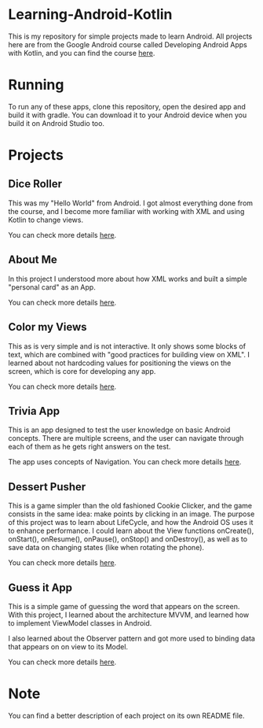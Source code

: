 # Learning-Android-Kotlin
This is my repository for simple projects made to learn Android. All projects here are from the Google Android course called Developing Android Apps with Kotlin, and you
can find the course [here](https://www.udacity.com/course/android-kotlin-developer-nanodegree--nd940).

# Running
To run any of these apps, clone this repository, open the desired app and build it with gradle. You can download it to your Android device when you build it on Android Studio too.

# Projects

## Dice Roller
This was my "Hello World" from Android. I got almost everything done from the course, and I become more familiar with working with XML and using Kotlin to change views.

You can check more details [here](https://github.com/ottusp/Learning-Android-Kotlin/tree/main/DiceRoller#first-app).

## About Me
In this project I understood more about how XML works and built a simple "personal card" as an App.

You can check more details [here](https://github.com/ottusp/Learning-Android-Kotlin/tree/main/AboutMe#understanding-views-and-xml).

## Color my Views
This as is very simple and is not interactive. It only shows some blocks of text, which are combined with "good practices for building view on XML". I learned about not hardcoding values for positioning the views on the screen, which is core for developing any app.

You can check more details [here](https://github.com/ottusp/Learning-Android-Kotlin/tree/main/ColorMyViews#placing-elements-on-view).

## Trivia App
This is an app designed to test the user knowledge on basic Android concepts. There are multiple screens, and the user can navigate through each of them as he gets right answers on
the test.

The app uses concepts of Navigation. You can check more details [here](https://github.com/ottusp/Learning-Android-Kotlin/tree/main/TriviaApp#navigation).

## Dessert Pusher
This is a game simpler than the old fashioned Cookie Clicker, and the game consists in the same idea: make points by clicking in an image. The purpose of this project was to learn about LifeCycle, and how the Android OS uses it to enhance performance. I could learn about the View functions onCreate(), onStart(), onResume(), onPause(), onStop() and onDestroy(), as well as to save data on changing states (like when rotating the phone).

You can check more details [here](https://github.com/ottusp/Learning-Android-Kotlin/tree/main/DessertPusher#activity-lifecycle---dessertpusher).

## Guess it App
This is a simple game of guessing the word that appears on the screen. With this project, I learned about the architecture MVVM, and learned how to implement ViewModel classes in Android.

I also learned about the Observer pattern and got more used to binding data that appears on on view to its Model.

You can check more details [here](https://github.com/ottusp/Learning-Android-Kotlin/tree/main/GuessIt#application-architecture---the-ui-layer---guess-it).

# Note
You can find a better description of each project on its own README file.
